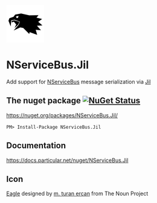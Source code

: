 ![Icon](https://raw.githubusercontent.com/NServiceBusExtensions/NServiceBus.Jil/master/icon.png)

NServiceBus.Jil
===========================

Add support for [NServiceBus](https://particular.net/NServiceBus) message serialization via [Jil](https://github.com/kevin-montrose/Jil)


## The nuget package  [![NuGet Status](http://img.shields.io/nuget/v/NServiceBus.Jil.svg?style=flat)](https://www.nuget.org/packages/NServiceBus.Jil/)

https://nuget.org/packages/NServiceBus.Jil/

    PM> Install-Package NServiceBus.Jil


## Documentation

https://docs.particular.net/nuget/NServiceBus.Jil


## Icon

<a href="http://thenounproject.com/term/eagle/58506/" target="_blank">Eagle</a> designed by <a href="http://thenounproject.com/mte/" target="_blank">m. turan ercan</a> from The Noun Project